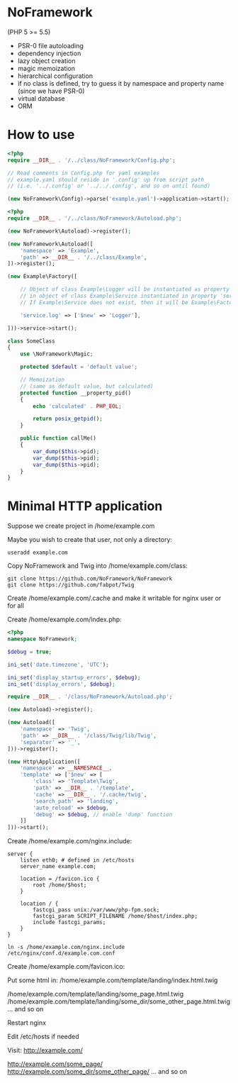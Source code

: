 NoFramework
===========
(PHP 5 >= 5.5)


- PSR-0 file autoloading
- dependency injection
- lazy object creation
- magic memoization
- hierarchical configuration
- if no class is defined, try to guess it by namespace and property name
    (since we have PSR-0)
- virtual database
- ORM


How to use
===========

```php
<?php
require __DIR__ . '/../class/NoFramework/Config.php';

// Read comments in Config.php for yaml examples
// example.yaml should reside in '.config' up from script path
// (i.e. '../.config' or '../../.config', and so on until found)

(new NoFramework\Config)->parse('example.yaml')->application->start();

```

```php
<?php
require __DIR__ . '/../class/NoFramework/Autoload.php';

(new NoFramework\Autoload)->register();

(new NoFramework\Autoload([
    'namespace' => 'Example',
    'path' => __DIR__ . '/../class/Example',
])->register();

(new Example\Factory([

    // Object of class Example\Logger will be instantiated as property 'log'
    // in object of class Example\Service instantiated in property 'service'.
    // If Example\Service does not exist, then it will be Example\Factory

    'service.log' => ['$new' => 'Logger'],

]))->service->start();

```

```php
class SomeClass
{
    use \NoFramework\Magic;

    protected $default = 'default value';

    // Memoization
    // (same as default value, but calculated)
    protected function __property_pid()
    {
        echo 'calculated' . PHP_EOL;

        return posix_getpid();
    }

    public function callMe()
    {
        var_dump($this->pid);
        var_dump($this->pid);
        var_dump($this->pid);
    }
}
```


Minimal HTTP application
===========

Suppose we create project in /home/example.com

Maybe you wish to create that user, not only a directory:
```
useradd example.com
```

Copy NoFramework and Twig into /home/example.com/class:
```
git clone https://github.com/NoFramework/NoFramework
git clone https://github.com/fabpot/Twig
```

Create /home/example.com/.cache and make it writable for nginx user or for all

Create /home/example.com/index.php:
```php
<?php
namespace NoFramework;

$debug = true;

ini_set('date.timezone', 'UTC');

ini_set('display_startup_errors', $debug);
ini_set('display_errors', $debug);

require __DIR__ . '/class/NoFramework/Autoload.php';

(new Autoload)->register();

(new Autoload([
    'namespace' => 'Twig',
    'path' => __DIR__ . '/class/Twig/lib/Twig',
    'separator' => '_',
]))->register();

(new Http\Application([
    'namespace' => __NAMESPACE__,
    'template' => ['$new' => [
        'class' => 'Template\Twig',
        'path' => __DIR__ . '/template',
        'cache' => __DIR__ . '/.cache/twig',
        'search_path' => 'landing',
        'auto_reload' => $debug,
        'debug' => $debug, // enable 'dump' function
    ]]
]))->start();

```

Create /home/example.com/nginx.include:

```nginx
server {
    listen eth0; # defined in /etc/hosts
    server_name example.com;

    location = /favicon.ico {
        root /home/$host;
    }

    location / {
        fastcgi_pass unix:/var/www/php-fpm.sock;
        fastcgi_param SCRIPT_FILENAME /home/$host/index.php;
        include fastcgi_params;
    }
}

```

```
ln -s /home/example.com/nginx.include /etc/nginx/conf.d/example.com.conf
```

Create /home/example.com/favicon.ico:

Put some html in:
/home/example.com/template/landing/index.html.twig

/home/example.com/template/landing/some_page.html.twig
/home/example.com/template/landing/some_dir/some_other_page.html.twig
... and so on

Restart nginx

Edit /etc/hosts if needed

Visit:
http://example.com/

http://example.com/some_page/
http://example.com/some_dir/some_other_page/
... and so on

